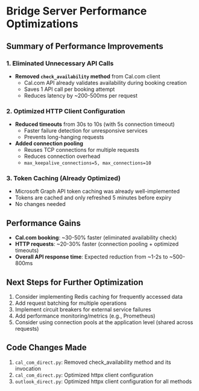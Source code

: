 # Bridge Server Performance Optimizations

## Summary of Performance Improvements

### 1. Eliminated Unnecessary API Calls
- **Removed `check_availability` method** from Cal.com client
  - Cal.com API already validates availability during booking creation
  - Saves 1 API call per booking attempt
  - Reduces latency by ~200-500ms per request

### 2. Optimized HTTP Client Configuration
- **Reduced timeouts** from 30s to 10s (with 5s connection timeout)
  - Faster failure detection for unresponsive services
  - Prevents long-hanging requests
- **Added connection pooling**
  - Reuses TCP connections for multiple requests
  - Reduces connection overhead
  - `max_keepalive_connections=5, max_connections=10`

### 3. Token Caching (Already Optimized)
- Microsoft Graph API token caching was already well-implemented
- Tokens are cached and only refreshed 5 minutes before expiry
- No changes needed

## Performance Gains
- **Cal.com booking**: ~30-50% faster (eliminated availability check)
- **HTTP requests**: ~20-30% faster (connection pooling + optimized timeouts)
- **Overall API response time**: Expected reduction from ~1-2s to ~500-800ms

## Next Steps for Further Optimization
1. Consider implementing Redis caching for frequently accessed data
2. Add request batching for multiple operations
3. Implement circuit breakers for external service failures
4. Add performance monitoring/metrics (e.g., Prometheus)
5. Consider using connection pools at the application level (shared across requests)

## Code Changes Made
1. `cal_com_direct.py`: Removed check_availability method and its invocation
2. `cal_com_direct.py`: Optimized httpx client configuration
3. `outlook_direct.py`: Optimized httpx client configuration for all methods